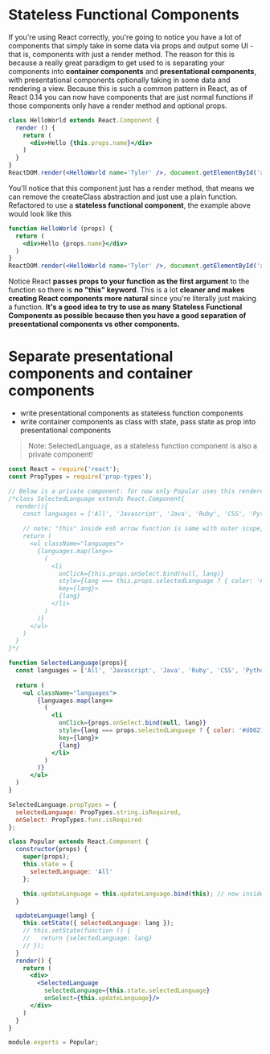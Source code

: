 # Stateless Functional Components

If you're using React correctly, you're going to notice you have a lot of components that simply take in some data via props and output some UI - that is, components with just a render method. The reason for this is because a really great paradigm to get used to is separating your components into **container components** and **presentational components**, with presentational components optionally taking in some data and rendering a view. Because this is such a common pattern in React, as of React 0.14 you can now have components that are just normal functions if those components only have a render method and optional props.

```jsx
class HelloWorld extends React.Component {
  render () {
    return (
      <div>Hello {this.props.name}</div>
    )
  }
}
ReactDOM.render(<HelloWorld name='Tyler' />, document.getElementById('app'))
```

You'll notice that this component just has a render method, that means we can remove the createClass abstraction and just use a plain function. Refactored to use a **stateless functional component**, the example above would look like this

```jsx
function HelloWorld (props) {
  return (
    <div>Hello {props.name}</div>
  )
}
ReactDOM.render(<HelloWorld name='Tyler' />, document.getElementById('app'))
```

Notice React **passes props to your function as the first argument** to the function so there is **no "this" keyword**. This is a lot **cleaner and makes creating React components more natural** since you're literally just making a function. **It's a good idea to try to use as many Stateless Functional Components as possible because then you have a good separation of presentational components vs other components.**

# Separate presentational components and container components

* write presentational components as stateless function components
* write container components as class with state, pass state as prop into presentational components

> Note: SelectedLanguage, as a stateless function component is also a private component!

```jsx
const React = require('react');
const PropTypes = require('prop-types');

// Below is a private component: for now only Popular uses this rendered view, so I don't create a file for it
/*class SelectedLanguage extends React.Component{
  render(){
    const languages = ['All', 'Javascript', 'Java', 'Ruby', 'CSS', 'Python'];
    
    // note: "this" inside es6 arrow function is same with outer scope, so no need to pass this context to map
    return (
      <ul className="languages">
        {languages.map(lang=>
          (
            <li
              onClick={this.props.onSelect.bind(null, lang)}
              style={lang === this.props.selectedLanguage ? { color: '#d0021b' } : null}
              key={lang}>
              {lang}
            </li>
          )
        )}
      </ul>
    )
  }
}*/

function SelectedLanguage(props){
  const languages = ['All', 'Javascript', 'Java', 'Ruby', 'CSS', 'Python'];
  
  return (
    <ul className="languages">
        {languages.map(lang=>
          (
            <li
              onClick={props.onSelect.bind(null, lang)}
              style={lang === props.selectedLanguage ? { color: '#d0021b' } : null}
              key={lang}>
              {lang}
            </li>
          )
        )}
      </ul>
  )
}

SelectedLanguage.propTypes = {
  selectedLanguage: PropTypes.string.isRequired,
  onSelect: PropTypes.func.isRequired
};

class Popular extends React.Component {
  constructor(props) {
    super(props);
    this.state = {
      selectedLanguage: 'All'
    };

    this.updateLanguage = this.updateLanguage.bind(this); // now inside function, "this".setState always points to popular instance which inherits from React.Component
  }

  updateLanguage(lang) {
    this.setState({ selectedLanguage: lang });
    // this.setState(function () {
    //   return {selectedLanguage: lang} 
    // });
  }
  render() {
    return (
      <div>
        <SelectedLanguage
          selectedLanguage={this.state.selectedLanguage}
          onSelect={this.updateLanguage}/>
      </div>
    )
  }
}

module.exports = Popular;
```